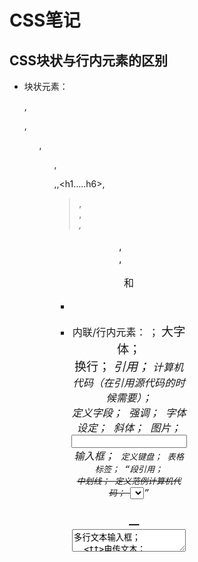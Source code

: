 # CSS笔记
## CSS块状与行内元素的区别
- 块状元素：<div>,<p>,<ol>,<ul>,<dl>,<table>,<h1…..h6>,<blockquote>,<dt>,<address>,<caption>,<form>, <ul> 和 <li>
- 内联/行内元素：
    <bdo-bidioverride>；
    <big>大字体；
    <br>换行；
    <cite>引用；
    <code>计算机代码（在引用源代码的时候需要）；
    <dfn>定义字段；
    <em>强调；
    <font>字体设定；
    <i>斜体；
    <img>图片；
    <input>输入框；
    <kbd>定义键盘；
    <lable>表格标签；
    <q>段引用；
    <s>中划线；
    <samp>定义范例计算机代码；
    <select>项目选择；
    <small>小字体文本；
    <span>常用内联（行内）容器，定义文本内区块；
    <strike>中划线；
    <strong>粗体强调；
    <sub>下标；
    <sup>下标；
    <textarea>多行文本输入框；
    <tt>电传文本；
    <u>下划线；
    <var>定义变量；
    <a>锚点；
    <abrr>缩写;
    <b>加粗
- 注：
    inline—block可以在css样式中转化成行内元素，display:inline可以转化成块状元素，但是display：block也可以能转化成行内元素的
    （block表示以块状的形式显示，inline-block表示行内块状，不换行，有大小；inline没有大小不换行）
    <span>, <a>, <label>, <input>, <img>, <strong> 和<em>若需要改变大小，需要使用css样式转化成块状元素，还控制大小，控制图片大小还可以使用绝对定位（fixed）和float来移动图片

- 关于css的继承:
    在修改同一个属性的样式时，会先执行上一级元素，再执行下一级

## CSS布局，使用position+float
- 布局步骤：
1. 第一步是画框架
2. 第二步就是布局
3. 第三步就是写样式
- 关于display:
    display:inline; 元素显示为行内元素，无大小，设置margin、padding、width、height都无效（不符合盒子模型）
    display:inline-block; 符合盒子模型 不换行
    display:block; 符合盒子模型 换行
- 关于position：
    position：relative; 相对定位（元素的默认定位，不用特别设置）
    position：absolute; 绝对定位
    position：fixed;


- display:block
    block元素会独占一行，多个block元素会各自新起一行。默认情况下，block元素宽度自动填满其父元素宽度。
    block元素可以设置width,height属性。块级元素即使设置了宽度,仍然是独占一行。
    block元素可以设置margin和padding属性。
- display:inline
    inline元素不会独占一行，多个相邻的行内元素会排列在同一行里，直到一行排列不下，才会新换一行，其宽度随元素的内容而变化。
    inline元素设置width,height属性无效。
    inline元素的margin和padding属性，水平方向的padding-left, padding-right, margin-left, margin-right都产生边距效果；但竖直方向的padding-top, padding-bottom, margin-top, margin-bottom不会产生边距效果。
- display:inline-block
    简单来说就是将对象呈现为inline对象，但是对象的内容作为block对象呈现。之后的内联对象会被排列在同一行内。比如我们可以给一个link（a元素）inline-block属性值，使其既具有block的宽度高度特性又具有inline的同行特性。


* CSS盒子模型
	目标：
        理解width、height、padding、border、margin、内容在盒子模型中处于的具体位置、作用、效果
    拓展：
	1. 什么样的元素可以是“盒子”？
	2. 可以自己创建盒子吗？
	3. 使用什么标签创建自己的盒子？
	4. 盒子有什么用？
	5. 为什么我们要创建盒子？
	
* CSS定位（如何布局）
	目标：
    a. 理解relative、absolute、fixed定位区别与用途。
    b. 理解relative、absolute、fixed定位中，top、bottom、left、right区别。
    c. z-index的作用。
    d. float


